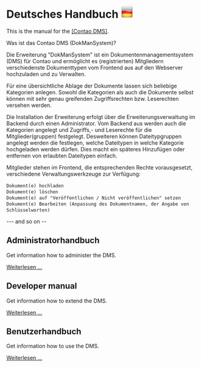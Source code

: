 # Deutsches Handbuch ![DE](../de.png) 

This is the manual for the [[Contao DMS]](https://github.com/ContaoDMS/dms).

Was ist das Contao DMS (DokManSystem)?

Die Erweiterung "DokManSystem" ist ein Dokumentenmanagementsystem (DMS) für Contao und ermöglicht es (registrierten) Mitgliedern verschiedenste Dokumenttypen vom Frontend aus auf den Webserver hochzuladen und zu Verwalten.

Für eine übersichtliche Ablage der Dokumente lassen sich beliebige Kategorien anlegen. Sowohl die Kategorien als auch die Dokumente selbst können mit sehr genau greifenden Zugriffsrechten bzw. Leserechten versehen werden.

Die Installation der Erweiterung erfolgt über die Erweiterungsverwaltung im Backend durch einen Administrator. Vom Backend aus werden auch die Kategorien angelegt und Zugriffs,- und Leserechte für die Mitglieder(gruppen) festgelegt. Desweiteren können Dateitypgruppen angelegt werden die festlegen, welche Dateitypen in welche Kategorie hochgeladen werden dürfen. Dies macht ein späteres Hinzufügen oder entfernen von erlaubten Dateitypen einfach.

Mitglieder stehen im Frontend, die entsprechenden Rechte vorausgesetzt, verschiedene Verwaltungswerkzeuge zur Verfügung:

    Dokument(e) hochladen
    Dokument(e) löschen
    Dokument(e) auf "Veröffentlichen / Nicht veröffentlichen" setzen
    Dokument(e) Bearbeiten (Anpassung des Dokumentnamen, der Angabe von Schlüsselworten)

--- and so on --

## Administratorhandbuch

Get information how to administer the DMS.

[Weiterlesen ...](admin)

## Developer manual

Get information how to extend the DMS.

[Weiterlesen ...](developer)

## Benutzerhandbuch

Get information how to use the DMS.

[Weiterlesen ...](user)
